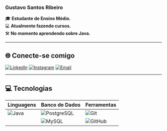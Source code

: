 ### Gustavo Santos Ribeiro

🎓 **Estudante de Ensino Médio.**  
💻 **Atualmente fazendo cursos.**  
🛠️ **No momento aprendendo sobre Java.**  

---

## 🌐 Conecte-se comigo

[![LinkedIn](https://img.shields.io/badge/LinkedIn-0077B5?style=for-the-badge&logo=linkedin&logoColor=white)](https://www.linkedin.com/in/gustavo-ribeiro-4132b8331/)  [![Instagram](https://img.shields.io/badge/Instagram-E4405F?style=for-the-badge&logo=instagram&logoColor=white)](https://www.instagram.com/gustavomw1/)  [![Email](https://img.shields.io/badge/Email-D14836?style=for-the-badge&logo=gmail&logoColor=white)](mailto:gustavo303a@gmail.com)  

---

## 💻 Tecnologias

| **Linguagens** | **Banco de Dados** | **Ferramentas** |
|---------------|--------------------|-----------------|
| ![Java](https://img.shields.io/badge/Java-ED8B00?style=for-the-badge&logo=openjdk&logoColor=white) | ![PostgreSQL](https://img.shields.io/badge/PostgreSQL-336791?style=for-the-badge&logo=postgresql&logoColor=white) | ![Git](https://img.shields.io/badge/Git-F05032?style=for-the-badge&logo=git&logoColor=white) |
|  | ![MySQL](https://img.shields.io/badge/MySQL-00758F?style=for-the-badge&logo=mysql&logoColor=white) | ![GitHub](https://img.shields.io/badge/GitHub-181717?style=for-the-badge&logo=github&logoColor=white) |
